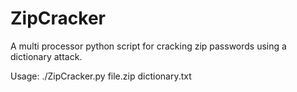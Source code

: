 # ZipCracker
A multi processor python script for cracking zip passwords using a dictionary attack. 

Usage: ./ZipCracker.py file.zip dictionary.txt
